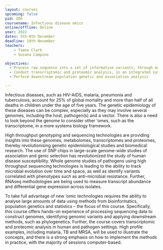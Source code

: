 ```yaml
---
layout: courses
upcoming: false
pid: IDO
coursename: Infectious disease omics
online/offline: Online
year: 2022
dates: 5th-8th December
deadline: 18th November
teachers: 
    - Taane Clark
    - Susana Campino

objectives:
  - Process raw sequence into a set of informative variants, through mapping to a reference genome or using de novo or reference-free assembly approaches;
  - Conduct transcriptomic and proteomic analysis, in an integrated systems biology approach
  - Perform downstream population genetic and association analysis

---
```


Infectious diseases, such as HIV-AIDS, malaria, pneumonia and tuberculosis, account for 25% of global mortality and more than half of all deaths in children under the age of five years. The genetic epidemiology of these diseases can be complex, especially as they may involve several genomes, including the host, pathogen(s) and a vector. There is also a need to look beyond the genome to consider other ‘omes, such as the transcriptome, in a more systems biology framework.

High throughput genotyping and sequencing technologies are providing insights into these genomes, metabolomes, transcriptomes and proteomes, thereby revolutionising genetic epidemiological studies and biomedical research. The use of SNP chips in large-scale genome-wide studies of association and genic selection has revolutionized the study of human disease susceptibility. Whole genome studies of pathogens using high throughput sequencing technologies is leading to the ability to track microbial evolution over time and space, as well as identify variants correlated with phenotypes such as anti-microbial resistance. Further, RNAseq methodologies are being used to measure transcript abundance and differential gene expression across isolates.

To take full advantage of new ‘omic technologies requires the ability to analyse large amounts of data using methods from bioinformatics, population genetics and statistics – the focus of this course. Specifically, this course offers hands-on experience of processing sequencing data to construct genomes, identifying genomic variants and applying downstream methods, such as phylogenetics. Further, the course covers transcriptomic and proteomic analysis in human and pathogen settings. High profile examples, including malaria, TB and MRSA, will be used to illustrate the concepts, and there is a strong emphasis on how to implement the methods in practice, with the majority of sessions computer-based.